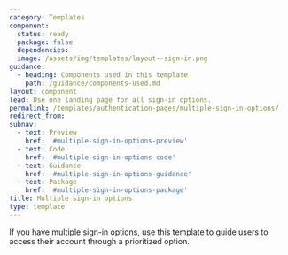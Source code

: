 ```yaml
---
category: Templates
component:
  status: ready
  package: false
  dependencies:
  image: /assets/img/templates/layout--sign-in.png
guidance:
  - heading: Components used in this template
    path: /guidance/components-used.md
layout: component
lead: Use one landing page for all sign-in options.
permalink: /templates/authentication-pages/multiple-sign-in-options/
redirect_from:
subnav:
  - text: Preview
    href: '#multiple-sign-in-options-preview'
  - text: Code
    href: '#multiple-sign-in-options-code'
  - text: Guidance
    href: '#multiple-sign-in-options-guidance'
  - text: Package
    href: '#multiple-sign-in-options-package'
title: Multiple sign-in options
type: template
---
```

If you have multiple sign-in options, use this template to guide users to access their account through a prioritized option.

